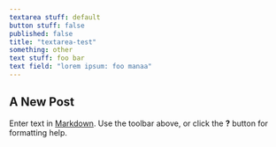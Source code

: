 ```yaml
---
textarea stuff: default
button stuff: false
published: false
title: "textarea-test"
something: other
text stuff: foo bar
text field: "lorem ipsum: foo manaa"
---
```

## A New Post

Enter text in [Markdown](http://daringfireball.net/projects/markdown/). Use the toolbar above, or click the **?** button for formatting help.
